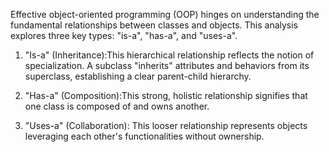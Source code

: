 Effective object-oriented programming (OOP) hinges on understanding the fundamental relationships between classes and objects. This analysis explores three key types: "is-a", "has-a", and "uses-a".

1. "Is-a" (Inheritance):This hierarchical relationship reflects the notion of specialization. A subclass "inherits" attributes and behaviors from its superclass, establishing a clear parent-child hierarchy.
   
2. "Has-a" (Composition):This strong, holistic relationship signifies that one class is composed of and owns another.
  
3. "Uses-a" (Collaboration): This looser relationship represents objects leveraging each other's functionalities without ownership. 


